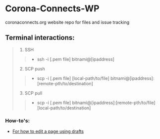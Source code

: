 # Corona-Connects-WP
coronaconnects.org website repo for files and issue tracking

## Terminal interactions:
> 1.  SSH
>  > - ssh -i [.pem file] bitnami@[ipaddress]
> 2. SCP push
>  > - scp -i [.pem file] [local-path/to/file] bitnami@[ipaddress]:[remote-pth/to/destination]
> 3. SCP pull
>  > - scp -i [.pem file] bitnami@[ipaddress]:[remote-pth/to/file] [local-path/to/destination]

### How-to's:
  - [For how to edit a page using drafts](https://docs.google.com/document/d/18mtd5skj6laSDqM80QmdXXSrUcmaF3M0tIm2X3tIJvs/edit?usp=sharing)
